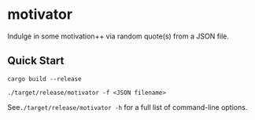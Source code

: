 # motivator

Indulge in some motivation++ via random quote(s) from a JSON file.

## Quick Start

`cargo build --release`

`./target/release/motivator -f <JSON filename>`

See`./target/release/motivator -h` for a full list of command-line options.
